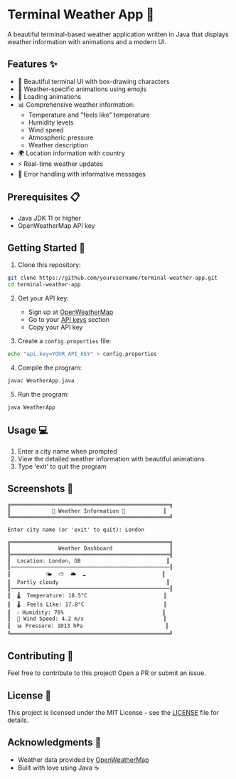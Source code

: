 # Terminal Weather App 🌈

A beautiful terminal-based weather application written in Java that displays weather information with animations and a modern UI.

## Features ✨

- 🎨 Beautiful terminal UI with box-drawing characters
- 🌈 Weather-specific animations using emojis
- 🔄 Loading animations
- 📊 Comprehensive weather information:
  - Temperature and "feels like" temperature
  - Humidity levels
  - Wind speed
  - Atmospheric pressure
  - Weather description
- 🌍 Location information with country
- ⚡ Real-time weather updates
- 🎯 Error handling with informative messages

## Prerequisites 📋

- Java JDK 11 or higher
- OpenWeatherMap API key

## Getting Started 🚀

1. Clone this repository:
```bash
git clone https://github.com/yourusername/terminal-weather-app.git
cd terminal-weather-app
```

2. Get your API key:
   - Sign up at [OpenWeatherMap](https://openweathermap.org/)
   - Go to your [API keys](https://home.openweathermap.org/api_keys) section
   - Copy your API key

3. Create a `config.properties` file:
```bash
echo "api.key=YOUR_API_KEY" > config.properties
```

4. Compile the program:
```bash
javac WeatherApp.java
```

5. Run the program:
```bash
java WeatherApp
```

## Usage 💻

1. Enter a city name when prompted
2. View the detailed weather information with beautiful animations
3. Type 'exit' to quit the program

## Screenshots 📸

```
╔══════════════════════════════════════════════════╗
║             🌈 Weather Information 🌈            ║
╚══════════════════════════════════════════════════╝

Enter city name (or 'exit' to quit): London

╔══════════════════════════════════════════════════╗
║               Weather Dashboard                  ║
╠══════════════════════════════════════════════════╣
║  Location: London, GB                           ║
║──────────────────────────────────────────────────║
║           🌤️  ⛅  🌥️  ☁️                        ║
║  Partly cloudy                                  ║
║──────────────────────────────────────────────────║
║  🌡️  Temperature: 18.5°C                        ║
║  🌡️  Feels Like: 17.8°C                         ║
║  💧 Humidity: 76%                               ║
║  💨 Wind Speed: 4.2 m/s                         ║
║  📊 Pressure: 1013 hPa                          ║
╚══════════════════════════════════════════════════╝
```

## Contributing 🤝

Feel free to contribute to this project! Open a PR or submit an issue.

## License 📄

This project is licensed under the MIT License - see the [LICENSE](LICENSE) file for details.

## Acknowledgments 🙏

- Weather data provided by [OpenWeatherMap](https://openweathermap.org/)
- Built with love using Java ☕
